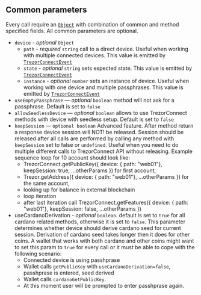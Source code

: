 ## Common parameters

Every call require an [`Object`](https://developer.mozilla.org/en-US/docs/Web/JavaScript/Reference/Global_Objects/Object) with combination of common and method specified fields.
All common parameters are optional.

-   `device` - _optional_ `Object`
    -   `path` - _required_ `string` call to a direct device. Useful when working with multiple connected devices. This value is emitted by [`TrezorConnectEvent`](../events.md)
    -   `state` - _optional_ `string` sets expected state. This value is emitted by [`TrezorConnectEvent`](../events.md)
    -   `instance` - _optional_ `number` sets an instance of device. Useful when working with one device and multiple passphrases. This value is emitted by [`TrezorConnectEvent`](../events.md)
-   `useEmptyPassphrase` — _optional_ `boolean` method will not ask for a passphrase. Default is set to `false`
-   `allowSeedlessDevice` — _optional_ `boolean` allows to use TrezorConnect methods with device with seedless setup. Default is set to `false`
-   `keepSession` — `optional boolean` Advanced feature. After method return a response device session will NOT! be released. Session should be released after all calls are performed by calling any method with `keepSession` set to false or `undefined`. Useful when you need to do multiple different calls to TrezorConnect API without releasing. Example sequence loop for 10 account should look like:
    -   TrezorConnect.getPublicKey({ device: { path: "web01"}, keepSession: true, ...otherParams }) for first account,
    -   Trezor.getAddress({ device: { path: "web01"}, ...otherParams }) for the same account,
    -   looking up for balance in external blockchain
    -   loop iteration
    -   after last iteration call TrezorConnect.getFeatures({ device: { path: "web01"}, keepSession: false, ...otherParams })
-   useCardanoDerivation - _optional_ `boolean`. default is set to `true` for all cardano related methods, otherwise it is set to `false`. This parameter determines whether device should derive cardano seed for current session. Derivation of cardano seed takes longer then it does for other coins. A wallet that works with both cardano and other coins might want to set this param to `true` for every call or it must be able to cope with the following scenario:
    -   Connected device is using passhprase
    -   Wallet calls `getPublicKey` with `useCardanoDerivation=false`, passhprase is entered, seed derived
    -   Wallet calls `cardanoGetPublicKey`.
    -   At this moment user will be prompted to enter passhprase again.
